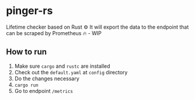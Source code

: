 # pinger-rs
Lifetime checker based on Rust :gear:
It will export the data to the endpoint that can be scraped by Prometheus :fire: - WIP

## How to run
1. Make sure `cargo` and `rustc` are installed
2. Check out the `default.yaml` at `config` directory
3. Do the changes necessary
4. `cargo run`
5. Go to endpoint `/metrics`
